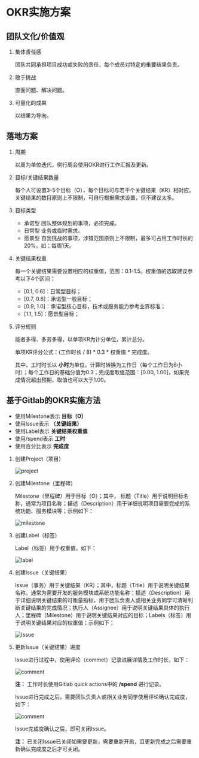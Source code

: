 # OKR实施方案

## 团队文化/价值观

1. 集体责任感

    团队共同承担项目成功或失败的责任，每个成员对特定的重要结果负责。
    
2. 敢于挑战

    直面问题、解决问题。
    
3. 可量化的成果

    以结果为导向。
    
## 落地方案

1. 周期

    以周为单位迭代，例行周会使用OKR进行工作汇报及更新。
    
2. 目标/关键结果数量

    每个人可设置3-5个目标（O），每个目标可与若干个关键结果（KR）相对应。关键结果的数目原则上不限制，可自行根据需求设置，但不建议太多。
    
3. 目标类型

    * 承诺型
        团队整体规划的事项，必须完成。
    &nbsp;
    * 日常型
        业务或临时需求。
    &nbsp; 
    * 愿景型
        自我挑战的事项，涉猎范围原则上不限制，最多可占用工作时长的20%，如：每周1天。

4. 关键结果权重

    每一个关键结果需要设置相应的权重值，范围：0.1-1.5。权重值的选取建议参考以下4个区间：
    * [0.1, 0.6]：日常型目标；
    * [0.7, 0.8]：承诺型一般目标；
    * [0.9, 1.0]：承诺型核心目标，技术或服务能力参考业界标准；
    * [1.1, 1.5]：愿景型目标；

5. 评分规则

    能者多得、多劳多得，以单项KR为计分单位，累计总分。
    
    单项KR评分公式：(工作时长 / 8) * 0.3 * 权重值 * 完成度。
    
    其中，工时时长以 **小时**为单位，计算时转换为工作日（每个工作日为8小时）；每个工作日的基础分值为0.3；完成度取值范围：[0.00, 1.00]，如果完成情况超出预期，取值也可以大于1.00。

## 基于Gitlab的OKR实施方法

* 使用Milestone表示 **目标（O）**
* 使用Issue表示 **（关键结果）**
* 使用Label表示 **关键结果权重值**
* 使用/spend表示 **工时**
* 使用百分比表示 **完成度**

1. 创建Project（项目）

    ![project](https://yurun-blog.oss-cn-beijing.aliyuncs.com/OKR%E5%AE%9E%E6%96%BD%E6%96%B9%E6%B3%95%E8%AE%BA/project.png)
    
2. 创建Milestone（里程碑）

   Milestone（里程碑）用于目标（O）；其中， 标题（Title）用于说明目标名称，通常为项目名称；描述（Description）用于详细说明项目需要完成的系统功能、服务模块等；示例如下：

    ![milestone](https://yurun-blog.oss-cn-beijing.aliyuncs.com/OKR%E5%AE%9E%E6%96%BD%E6%96%B9%E6%B3%95%E8%AE%BA/milestone.png)
    
3. 创建Label（标签）

    Label（标签）用于权重值，如下：
    
    ![label](https://yurun-blog.oss-cn-beijing.aliyuncs.com/OKR%E5%AE%9E%E6%96%BD%E6%96%B9%E6%B3%95%E8%AE%BA/label.png)
    
4. 创建Issue（关键结果）
    
    Issue（事务）用于关键结果（KR）；其中，标题（Title）用于说明关键结果名称，通常为需要开发的服务模块或系统功能名称；描述（Description）用于详细说明关键结果的可衡量指标，用于团队负责人或相关业务同学可清晰判断关键结果的完成情况；执行人（Assignee）用于说明关键结果具体的执行人；里程碑（Milestone）用于说明关键结果对应的目标；Labels（标签）用于说明关键结果对应的权重值；示例如下；
    
    ![issue](https://yurun-blog.oss-cn-beijing.aliyuncs.com/OKR%E5%AE%9E%E6%96%BD%E6%96%B9%E6%B3%95%E8%AE%BA/issue.png)
    
5. 更新Issue（关键结果）进度

    Issue进行过程中，使用评论（commet）记录进展详情及工作时长，如下：
    
    ![comment](https://yurun-blog.oss-cn-beijing.aliyuncs.com/OKR%E5%AE%9E%E6%96%BD%E6%96%B9%E6%B3%95%E8%AE%BA/comment.png)
    
    **注：** 工作时长使用Gitlab quick actions中的 **/spend** 进行记录。
    
    Issue进行完成之后，需要团队负责人或相关业务同学使用评论确认完成度，如下：
    
    ![comment](https://yurun-blog.oss-cn-beijing.aliyuncs.com/OKR%E5%AE%9E%E6%96%BD%E6%96%B9%E6%B3%95%E8%AE%BA/comment_percent.png)
    
    Issue完成度确认之后，即可关闭Issue。
    
    **注：** 已关闭Issue已关闭如需要更新，需要重新开启，且更新完成之后需要重新确认完成度之后才可关闭。
